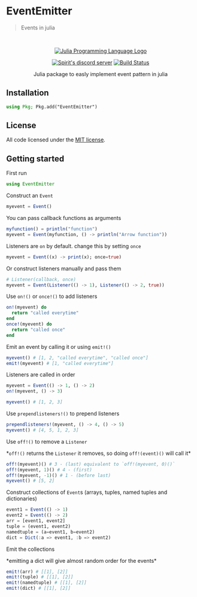 <!-- Markdown link & img dfn's -->
[license]: LICENSE

# EventEmitter
> Events in julia

<div align="center">
  <br />
  <p>
    <a href="https://julialang.org/"><img src="https://upload.wikimedia.org/wikipedia/commons/thumb/1/1f/Julia_Programming_Language_Logo.svg/320px-Julia_Programming_Language_Logo.svg.png" alt="Julia Programming Language Logo" /></a>
  </p>
  <p>
    <a href="https://discord.gg/fsgRUpK"><img src="https://img.shields.io/discord/726050330068123679?color=000000&logo=discord&logoColor=white" alt="Spirit's discord server" /></a>
    <a target="_blank" href="https://github.com/8bou3/EventEmitter.jl/actions/workflows/CI.yml?query=branch%3Amain"><img src="https://github.com/8bou3/EventEmitter.jl/actions/workflows/CI.yml/badge.svg?branch=main" alt="Build Status" /></a>
  </p>
  Julia package to easly implement event pattern in julia
</div>

## Installation

```julia
using Pkg; Pkg.add("EventEmitter")
```

## License

All code licensed under the [MIT license][license].

## Getting started
First run
```julia
using EventEmitter
```
Construct an `Event`
```julia
myevent = Event()
```
You can pass callback functions as arguments
```julia
myfunction() = println("function")
myevent = Event(myfunction, () -> println("Arrow function"))
```
Listeners are `on` by default. change this by setting `once`
```julia
myevent = Event((x) -> print(x); once=true)
```
Or construct listeners manually and pass them
```julia
# Listener(callback, once)
myevent = Event(Listener(() -> 1), Listener(() -> 2, true))
```
Use `on!()` or `once!()` to add listeners
```julia
on!(myevent) do
  return "called everytime"
end
once!(myevent) do
  return "called once"
end
```
Emit an event by calling it or using `emit!()`
```julia
myevent() # [1, 2, "called everytime", "called once"]
emit!(myevent) # [1, "called everytime"]
```
Listeners are called in order
```julia
myevent = Event(() -> 1, () -> 2)
on!(myevent, () -> 3)

myevent() # [1, 2, 3]
```
Use `prependlisteners!()` to prepend listeners
```julia
prependlisteners!(myevent, () -> 4, () -> 5)
myevent() # [4, 5, 1, 2, 3]
```
Use `off!()` to remove a `Listener`

\*`off!()` returns the `Listener` it removes, so doing `off!(event)()` will call it\*
```julia
off!(myevent)() # 3 - (last) equivalent to `off!(myevent, 0)()`
off!(myevent, 1)() # 4 - (first)
off!(myevent, -1)() # 1 - (before last)
myevent() # [5, 2]
```
Construct collections of `Event`s (arrays, tuples, named tuples and dictionaries)
```julia
event1 = Event(() -> 1)
event2 = Event(() -> 2)
arr = [event1, event2]
tuple = (event1, event2)
namedtuple = (a=event1, b=event2)
dict = Dict(:a => event1, :b => event2)
```
Emit the collections

\*emitting a dict will give almost random order for the events\*
```julia
emit!(arr) # [[1], [2]]
emit!(tuple) # [[1], [2]]
emit!(namedtuple) # [[1], [2]]
emit!(dict) # [[1], [2]]
```
